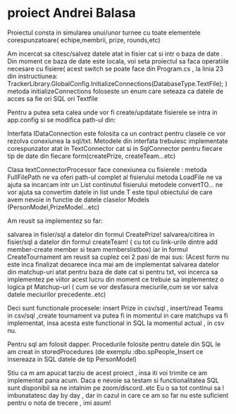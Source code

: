 # proiect Andrei Balasa

Proiectul consta in simularea unui/unor turnee cu toate elementele corespunzatoare( echipe,membrii, prize, rounds,etc)

Am incercat sa citesc/salvez datele atat in fisier cat si intr o baza de date . Din moment ce baza de date este locala,
voi seta proiectul sa faca operatiile necesare cu fisiere( acest switch se poate face din Program.cs , la linia 23 din instructiunea:
TrackerLibrary.GlobalConfig.InitializeConnections(DatabaseType.TextFile); )  metoda initializeConnections foloseste un enum care seteaza ca datele de acces
sa fie ori SQL ori Textfile 

Pentru a putea seta calea unde vor fi create/updatate fisierele se intra in app.config si se modifica path-ul din:
<add key="filePath" value="C:\Users\andre\Desktop\Proiect Danciu\Turneu\TournamentTracker\files"/>

Interfata IDataConnection este folosita ca un contract pentru clasele ce vor rezolva conexiunea la sql/txt. Metodele din interfata trebuiesc implementate
corespunzator atat in TextConnector cat si in SqlConnector pentru fiecare tip de date din fiecare form(createPrize, createTeam...etc)

Clasa textConnectorProcessor face conexiunea cu fisierele :
metoda FullFilePath ne va oferi path-ul complet al fisierului
metoda LoadFile ne va ajuta sa incarcam intr un List<string> continutul fisierului
metodele convertTO... ne vor ajuta sa convertim datele in list<T> unde T este tipul obiectului de care avem nevoie in functie de datele claselor Models
(PersonModel,PrizeModel...etc)

Am reusit sa implementez so far:

salvarea in fisier/sql a datelor din formul CreatePrize!
salvarea/citirea in fisier/sql a datelor din formul createTeam! ( cu tot cu link-urile dintre add member-create member si team memberslistbox)
iar in formul CreateTournament am reusit sa cuplez cei 2 pasi de mai sus: 
(Acest form nu este inca finalizat deoarece inca mai am de implementat salvarea datelor din matchup-uri atat pentru baza de date cat si pentru txt,
voi incerca sa implementez pe viitor acest lucru din moment ce trebuie sa implementez o logica pt Matchup-uri ( cum se vor desfasura meciurile,cum se vor
salva datele meciurilor precedente..etc)

Deci sunt functionale procesele: insert Prize in csv/sql , insert/read Teams in csv/sql ,create tournament va putea fi in momentul in care matchups va fi implementat,
insa acesta este functional in SQL la momentul actual , in csv nu.

Pentru sql am folosit dapper.
Procedurile folosite pentru datele din SQL le am creat in storedProcedures (de exemplu :dbo.spPeople_Insert ce insereaza in SQL datele de tip PersonModel) 


Stiu ca m am apucat tarziu de acest proiect , insa iti voi trimite ce am implementat pana acum. Daca e nevoie sa testam si functionalitatea SQL sunt disponibil
sa ne intalnim pe zoom/discord..etc
Eu o sa tot continui sa l imbunatatesc day by day , dar in cazul in care ce am so far nu este suficient pentru o nota de trecere , imi asum!



